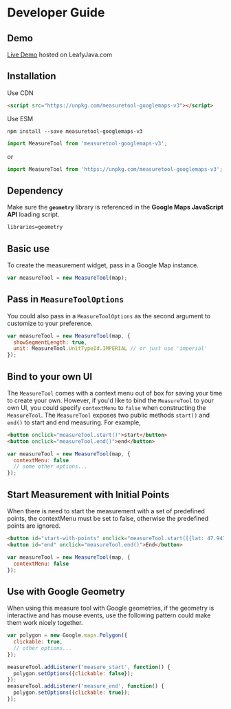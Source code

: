 # Developer Guide
## Demo
[Live Demo](https://www.leafyjava.com/projects/measuretool) hosted on LeafyJava.com

## Installation
Use CDN
```html
<script src="https://unpkg.com/measuretool-googlemaps-v3"></script>
```
Use ESM
```shell
npm install --save measuretool-googlemaps-v3
```
```js
import MeasureTool from 'measuretool-googlemaps-v3';
```
or 
```js
import MeasureTool from 'https://unpkg.com/measuretool-googlemaps-v3';
```

## Dependency
Make sure the **`geometry`** library is referenced in the **Google Maps JavaScript API** loading script.
```html
libraries=geometry
```
## Basic use
To create the measurement widget, pass in a Google Map instance.
```javascript
var measureTool = new MeasureTool(map);
```
## Pass in `MeasureToolOptions`
You could also pass in a `MeasureToolOptions` as the second argument to customize to your preference. 
```javascript
var measureTool = new MeasureTool(map, {
  showSegmentLength: true,
  unit: MeasureTool.UnitTypeId.IMPERIAL // or just use 'imperial'
});
```
## Bind to your own UI
The `MeasureTool` comes with a context menu out of box for saving your time to create your own. However, if you'd like to bind the `MeasureTool` to your own UI, you could specify `contextMenu` to `false` when constructing the `MeasureTool`. The `MeasureTool` exposes two public methods `start()` and `end()` to start and end measuring. For example,
```html
<button onclick="measureTool.start()">start</button>
<button onclick="measureTool.end()">end</button>
```
```javascript
var measureTool = new MeasureTool(map, {
  contextMenu: false
  // some other options...
});
```

## Start Measurement with Initial Points
When there is need to start the measurement with a set of predefined points, the contextMenu must be set to false, otherwise the predefined points are ignored. 
```html
<button id="start-with-points" onclick="measureTool.start([{lat: 47.94796, lng: -116.70797}, {lat: 47.95028, lng: -116.69907}])">Start With Initial Points</button>
<button id="end" onclick="measureTool.end()">End</button>
```
```javascript
var measureTool = new MeasureTool(map, {
  contextMenu: false
});
```

## Use with Google Geometry
When using this measure tool with Google geometries, if the geometry is interactive and has mouse events, use the following pattern could make them work nicely together.

```javascript
var polygon = new Google.maps.Polygon({
  clickable: true,
  // other options...
});

measureTool.addListener('measure_start', function() {
  polygon.setOptions({clickable: false});
});
measureTool.addListener('measure_end', function() {
  polygon.setOptions({clickable: true});
});
```
